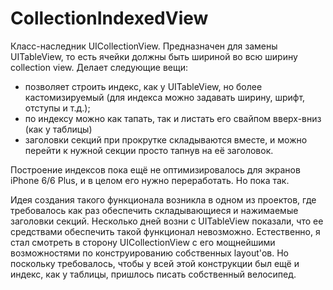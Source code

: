 # CollectionIndexedView

Класс-наследник UICollectionView. Предназначен для замены UITableView, то есть ячейки должны быть шириной во всю ширину collection view. Делает следующие вещи:

- позволяет строить индекс, как у UITableView, но более кастомизируемый (для индекса можно задавать ширину, шрифт, отступы и т.д.);
- по индексу можно как тапать, так и листать его свайпом вверх-вниз (как у таблицы)
- заголовки секций при прокрутке складываются вместе, и можно перейти к нужной секции просто тапнув на её заголовок.

Построение индексов пока ещё не оптимизировалось для экранов iPhone 6/6 Plus, и в целом его нужно переработать. Но пока так.

Идея создания такого функционала возникла в одном из проектов, где требовалось как раз обеспечить складывающиеся и нажимаемые заголовки секций. Несколько дней возни с UITableView показали, что ее средствами обеспечить такой функционал невозможно. Естественно, я стал смотреть в сторону UICollectionView с его мощнейшими возможностями по конструированию собственных layout'ов.
Но поскольку требовалось, чтобы у всей этой конструкции был ещё и индекс, как у таблицы, пришлось писать собственный велосипед.
